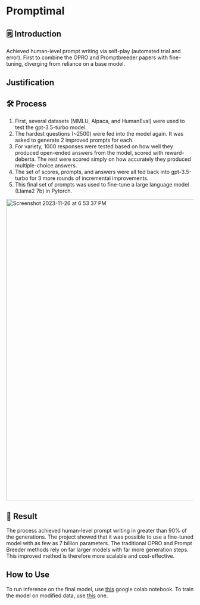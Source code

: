 # Promptimal

## 🗒️ Introduction
  Achieved human-level prompt writing via self-play (automated trial and error). 
  First to combine the OPRO and Promptbreeder papers with fine-tuning, diverging from reliance on a base model.
## Justification

## 🛠 Process

  1. First, several datasets (MMLU, Alpaca, and HumanEval) were used to test the gpt-3.5-turbo model. 
  2. The hardest questions (~2500) were fed into the model again. It was asked to generate 2 improved prompts for each.
  3. For variety, 1000 responses were tested based on how well they produced open-ended answers from the model, scored with reward-deberta. The rest were scored simply on how accurately they produced multiple-choice answers.
  4. The set of scores, prompts, and answers were all fed back into gpt-3.5-turbo for 3 more rounds of incremental improvements.
  5. This final set of prompts was used to fine-tune a large language model (Llama2 7b) in Pytorch.


<img width="806" alt="Screenshot 2023-11-26 at 6 53 37 PM" src="https://github.com/NoahBSchwartz/Promptimal/assets/44248582/02414aa4-4e85-4ff5-9419-f21711e78478">



## 🎉 Result
The process achieved human-level prompt writing in greater than 90% of the generations. The project showed that it was possible to use a fine-tuned model with as few as 7 billion parameters. The traditional OPRO and Prompt Breeder methods rely on far larger models with far more generation steps. This improved method is therefore more scalable and cost-effective.

## How to Use

To run inference on the final model, use [this](https://colab.research.google.com/drive/1HaIEY3PV6FnfnBAJ78L1COHrou5VrXWi#scrollTo=6F_QcoT5WOXH) google colab notebook.
To train the model on modified data, use [this](https://colab.research.google.com/drive/1B0OvnZrb7vGcmhmKFYEaY08ZuWuGFfs8) one. 

